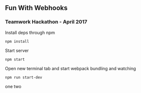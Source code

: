 ## Fun With Webhooks
### Teamwork Hackathon - April 2017

Install deps through npm
```
npm install
```

Start server
```
npm start
```

Open new terminal tab and start webpack bundling and watching
```
npm run start-dev
```


one
two
